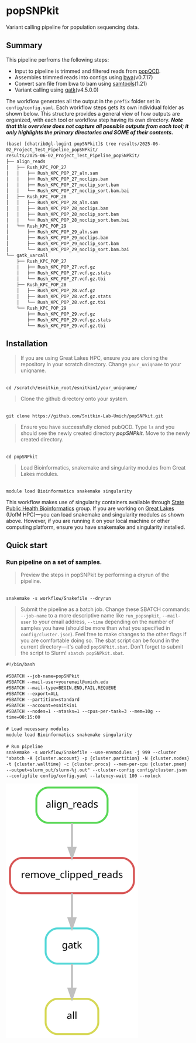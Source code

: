 # popSNPkit
Variant calling pipeline for population sequencing data.

## Summary
This pipeline perfroms the following steps:
- Input to pipeline is trimmed and filtered reads from [popQCD](https://github.com/Snitkin-Lab-Umich/popQCD).
- Assembles trimmed reads into contigs using [bwa](https://github.com/lh3/bwa/tree/af606fc31a76eb02d3ef88c3056f53b4c915a743)(v0.7.17)
- Convert sam file from bwa to bam using [samtools](https://github.com/samtools/samtools)(1.21) 
- Variant calling using [gatk](https://github.com/broadinstitute/gatk)(v4.5.0.0)

The workflow generates all the output in the `prefix` folder set in `config/config.yaml`. Each workflow steps gets its own individual folder as shown below. This structure provides a general view of how outputs are organized, with each tool or workflow step having its own directory. **_Note that this overview does not capture all possible outputs from each tool; it only highlights the primary directories and _SOME_ of their contents._** 

```
(base) [dhatrib@gl-login1 popSNPkit]$ tree results/2025-06-02_Project_Test_Pipeline_popSNPkit/
results/2025-06-02_Project_Test_Pipeline_popSNPkit/
├── align_reads
│   ├── Rush_KPC_POP_27
│   │   ├── Rush_KPC_POP_27_aln.sam
│   │   ├── Rush_KPC_POP_27_noclips.bam
│   │   ├── Rush_KPC_POP_27_noclip_sort.bam
│   │   └── Rush_KPC_POP_27_noclip_sort.bam.bai
│   ├── Rush_KPC_POP_28
│   │   ├── Rush_KPC_POP_28_aln.sam
│   │   ├── Rush_KPC_POP_28_noclips.bam
│   │   ├── Rush_KPC_POP_28_noclip_sort.bam
│   │   └── Rush_KPC_POP_28_noclip_sort.bam.bai
│   └── Rush_KPC_POP_29
│       ├── Rush_KPC_POP_29_aln.sam
│       ├── Rush_KPC_POP_29_noclips.bam
│       ├── Rush_KPC_POP_29_noclip_sort.bam
│       └── Rush_KPC_POP_29_noclip_sort.bam.bai
└── gatk_varcall
    ├── Rush_KPC_POP_27
    │   ├── Rush_KPC_POP_27.vcf.gz
    │   ├── Rush_KPC_POP_27.vcf.gz.stats
    │   └── Rush_KPC_POP_27.vcf.gz.tbi
    ├── Rush_KPC_POP_28
    │   ├── Rush_KPC_POP_28.vcf.gz
    │   ├── Rush_KPC_POP_28.vcf.gz.stats
    │   └── Rush_KPC_POP_28.vcf.gz.tbi
    └── Rush_KPC_POP_29
        ├── Rush_KPC_POP_29.vcf.gz
        ├── Rush_KPC_POP_29.vcf.gz.stats
        └── Rush_KPC_POP_29.vcf.gz.tbi

```
## Installation 


> If you are using Great Lakes HPC, ensure you are cloning the repository in your scratch directory. Change `your_uniqname` to your uniqname. 

```

cd /scratch/esnitkin_root/esnitkin1/your_uniqname/

```

> Clone the github directory onto your system. 

```

git clone https://github.com/Snitkin-Lab-Umich/popSNPkit.git

```

> Ensure you have successfully cloned pubQCD. Type `ls` and you should see the newly created directory **_popSNPkit_**. Move to the newly created directory.

```

cd popSNPkit

```

> Load Bioinformatics, snakemake and singularity modules from Great Lakes modules.

```

module load Bioinformatics snakemake singularity

```

This workflow makes use of singularity containers available through [State Public Health Bioinformatics](https://github.com/StaPH-B/docker-builds) group. If you are working on [Great Lakes](https://its.umich.edu/advanced-research-computing/high-performance-computing/great-lakes) (UofM HPC)—you can load snakemake and singularity modules as shown above. However, if you are running it on your local machine or other computing platform, ensure you have snakemake and singularity installed.

## Quick start

### Run pipeline on a set of samples.
>Preview the steps in popSNPkit by performing a dryrun of the pipeline.

```

snakemake -s workflow/Snakefile --dryrun

```

> Submit the pipeline as a batch job. Change these SBATCH commands: `--job-name` to a more descriptive name like `run_popsnpkit`, `--mail-user` to your email address, `--time` depending on the number of samples you have (should be more than what you specified in `config/cluster.json`). Feel free to make changes to the other flags if you are comfortable doing so. The sbat script can be found in the current directory—it's called `popSNPkit.sbat`. Don't forget to submit the script to Slurm! `sbatch popSNPkit.sbat`.

```
#!/bin/bash

#SBATCH --job-name=popSNPkit
#SBATCH --mail-user=youremail@umich.edu
#SBATCH --mail-type=BEGIN,END,FAIL,REQUEUE
#SBATCH --export=ALL
#SBATCH --partition=standard
#SBATCH --account=esnitkin1
#SBATCH --nodes=1 --ntasks=1 --cpus-per-task=3 --mem=10g --time=08:15:00

# Load necessary modules
module load Bioinformatics snakemake singularity 

# Run pipeline
snakemake -s workflow/Snakefile --use-envmodules -j 999 --cluster "sbatch -A {cluster.account} -p {cluster.partition} -N {cluster.nodes}  -t {cluster.walltime} -c {cluster.procs} --mem-per-cpu {cluster.pmem} --output=slurm_out/slurm-%j.out" --cluster-config config/cluster.json --configfile config/config.yaml --latency-wait 100 --nolock
```

![Alt text](images/dag.svg)


